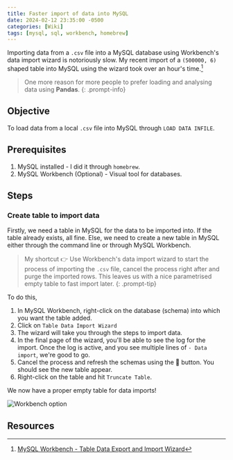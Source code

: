 ```yaml
---
title: Faster import of data into MySQL
date: 2024-02-12 23:35:00 -0500
categories: [Wiki]
tags: [mysql, sql, workbench, homebrew]
---
```


Importing data from a `.csv` file into a MySQL database using Workbench's data import wizard is 
notoriously slow. My recent import of a `(500000, 6)` shaped table into MySQL using the wizard took over an hour's
time.[^workbench]

> One more reason for more people to prefer loading and analysing data using **Pandas**.
{: .prompt-info}

## Objective
To load data from a local `.csv` file into MySQL through `LOAD DATA INFILE`.

## Prerequisites
1. MySQL installed - I did it through `homebrew`.
2. MySQL Workbench (Optional) - Visual tool for databases.

## Steps
### Create table to import data
Firstly, we need a table in MySQL for the data to be imported into. If the table already exists, all fine.
Else, we need to create a new table in MySQL either through the command line or through MySQL Workbench.

> My shortcut 👉 Use Workbench's data import wizard to start the process of importing 
> the `.csv` file, cancel the process right after and purge the imported rows. This leaves us with a nice
> parametrised empty table to fast import later.
{: .prompt-tip}

To do this,
1. In MySQL Workbench, right-click on the database (schema) into which you want the table added.
2. Click on `Table Data Import Wizard`
3. The wizard will take you through the steps to import data.
4. In the final page of the wizard, you'll be able to see the log for the import. Once the log is active,
and you see multiple lines of `- Data import`, we're good to go.
5. Cancel the process and refresh the schemas using the 🔄 button. You should see the new table appear.
6. Right-click on the table and hit `Truncate Table`.

We now have a proper empty table for data imports!

![Workbench option](/assets/img/20240212-workbench.png)


## Resources
[^workbench]: [MySQL Workbench - Table Data Export and Import Wizard](https://dev.mysql.com/doc/workbench/en/wb-admin-export-import-table.html)
